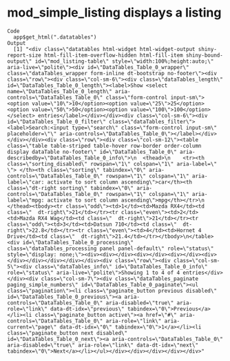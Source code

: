 # mod_simple_listing displays a listing

    Code
      app$get_html(".datatables")
    Output
      [1] "<div class=\"datatables html-widget html-widget-output shiny-report-size html-fill-item-overflow-hidden html-fill-item shiny-bound-output\" id=\"mod_listing-table\" style=\"width:100%;height:auto;\" aria-live=\"polite\"><div id=\"DataTables_Table_0_wrapper\" class=\"dataTables_wrapper form-inline dt-bootstrap no-footer\"><div class=\"row\"><div class=\"col-sm-6\"><div class=\"dataTables_length\" id=\"DataTables_Table_0_length\"><label>Show <select name=\"DataTables_Table_0_length\" aria-controls=\"DataTables_Table_0\" class=\"form-control input-sm\"><option value=\"10\">10</option><option value=\"25\">25</option><option value=\"50\">50</option><option value=\"100\">100</option></select> entries</label></div></div><div class=\"col-sm-6\"><div id=\"DataTables_Table_0_filter\" class=\"dataTables_filter\"><label>Search:<input type=\"search\" class=\"form-control input-sm\" placeholder=\"\" aria-controls=\"DataTables_Table_0\"></label></div></div></div><div class=\"row\"><div class=\"col-sm-12\"><table class=\"table table-striped table-hover row-border order-column display dataTable no-footer\" id=\"DataTables_Table_0\" aria-describedby=\"DataTables_Table_0_info\">\n  <thead>\n    <tr><th class=\"sorting_disabled\" rowspan=\"1\" colspan=\"1\" aria-label=\" \"> </th><th class=\"sorting\" tabindex=\"0\" aria-controls=\"DataTables_Table_0\" rowspan=\"1\" colspan=\"1\" aria-label=\"car: activate to sort column ascending\">car</th><th class=\"dt-right sorting\" tabindex=\"0\" aria-controls=\"DataTables_Table_0\" rowspan=\"1\" colspan=\"1\" aria-label=\"mpg: activate to sort column ascending\">mpg</th></tr>\n  </thead><tbody><tr class=\"odd\"><td>1</td><td>Mazda RX4</td><td class=\"  dt-right\">21</td></tr><tr class=\"even\"><td>2</td><td>Mazda RX4 Wag</td><td class=\"  dt-right\">21</td></tr><tr class=\"odd\"><td>3</td><td>Datsun 710</td><td class=\"  dt-right\">22.8</td></tr><tr class=\"even\"><td>4</td><td>Hornet 4 Drive</td><td class=\"  dt-right\">21.4</td></tr></tbody>\n</table><div id=\"DataTables_Table_0_processing\" class=\"dataTables_processing panel panel-default\" role=\"status\" style=\"display: none;\"><div><div></div><div></div><div></div><div></div></div></div></div></div><div class=\"row\"><div class=\"col-sm-5\"><div class=\"dataTables_info\" id=\"DataTables_Table_0_info\" role=\"status\" aria-live=\"polite\">Showing 1 to 4 of 4 entries</div></div><div class=\"col-sm-7\"><div class=\"dataTables_paginate paging_simple_numbers\" id=\"DataTables_Table_0_paginate\"><ul class=\"pagination\"><li class=\"paginate_button previous disabled\" id=\"DataTables_Table_0_previous\"><a aria-controls=\"DataTables_Table_0\" aria-disabled=\"true\" aria-role=\"link\" data-dt-idx=\"previous\" tabindex=\"0\">Previous</a></li><li class=\"paginate_button active\"><a href=\"#\" aria-controls=\"DataTables_Table_0\" aria-role=\"link\" aria-current=\"page\" data-dt-idx=\"0\" tabindex=\"0\">1</a></li><li class=\"paginate_button next disabled\" id=\"DataTables_Table_0_next\"><a aria-controls=\"DataTables_Table_0\" aria-disabled=\"true\" aria-role=\"link\" data-dt-idx=\"next\" tabindex=\"0\">Next</a></li></ul></div></div></div></div></div>"

